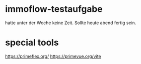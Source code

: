 # immoflow-testaufgabe


hatte unter der Woche keine Zeit. Sollte heute abend fertig sein. 


# special tools

https://primeflex.org/
https://primevue.org/vite

